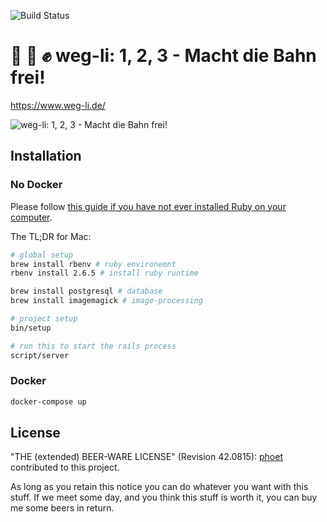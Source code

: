 ![Build Status](https://github.com/weg-li/weg-li/workflows/build/badge.svg)

# 📸 📝 ✊ weg-li: 1, 2, 3 - Macht die Bahn frei!

https://www.weg-li.de/

![weg-li: 1, 2, 3 - Macht die Bahn frei!](https://user-images.githubusercontent.com/48745/62852900-12304300-bceb-11e9-8ba4-3303c83c7dfc.png)

## Installation

### No Docker

Please follow [this guide if you have not ever installed Ruby on your computer](https://guides.railsgirls.com/install).

The TL;DR for Mac:

```bash
# global setup
brew install rbenv # ruby environemnt
rbenv install 2.6.5 # install ruby runtime

brew install postgresql # database
brew install imagemagick # image-processing

# project setup
bin/setup
```

```bash
# run this to start the rails process
script/server
```

### Docker

```bash
docker-compose up
```


## License

"THE (extended) BEER-WARE LICENSE" (Revision 42.0815): [phoet](mailto:ps@nofail.de) contributed to this project.

As long as you retain this notice you can do whatever you want with this stuff.
If we meet some day, and you think this stuff is worth it, you can buy me some beers in return.
